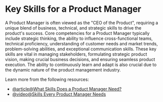 # Key Skills for a Product Manager

A Product Manager is often viewed as the "CEO of the Product", requiring a unique blend of business, technical, and strategic skills to drive the product's success. Core competencies for a Product Manager typically include strategic thinking, the ability to influence cross-functional teams, technical proficiency, understanding of customer needs and market trends, problem-solving abilities, and exceptional communication skills. These key skills are vital in managing stakeholders, formulating strategic product vision, making crucial business decisions, and ensuring seamless product execution. The ability to continuously learn and adapt is also crucial due to the dynamic nature of the product management industry.

Learn more from the following resources:

- [@article@What Skills Does a Product Manager Need?](https://careerfoundry.com/en/blog/product-management/product-manager-skills/)
- [@video@Skills Every Product Manager Needs](https://www.youtube.com/watch?v=ysBpePyeHkU)